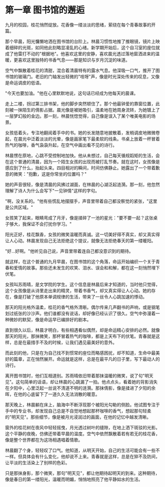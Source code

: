 # 第一章 图书馆的邂逅

九月的校园，桂花悄然绽放。花香像一缕淡淡的思绪，萦绕在每个青春故事的开篇。

那个早晨，阳光慵懒地洒在图书馆的台阶上。林晨习惯性地推了推眼镜，镜片上映着细碎的光斑，如同他此刻略显凌乱的心绪。新学期开始后，这个自习室的座位就成了他雷打不动的"根据地"。他喜欢这里的安静，喜欢晨光透过落地窗洒进来的温暖，更喜欢这里独特的书香气息——那是知识与岁月沉淀的味道。

空气中飘散着桂花的清甜，混合着清晨特有的露水气息。他深吸一口气，推开了图书馆的玻璃门。老旧的门轴发出轻微的"吱呀"声，像是时光深处传来的叹息，又像是命运调皮的低语。

"今天也要加油。"他在心里默默地说，这句话已经成为他每天的晨课。

走上二楼，拐过第三排书架，他的脚步突然顿住了。那个他最钟爱的靠窗位置，此刻被一抹陌生的倩影占据。晨光像是被她吸引，温柔地在她周身流转，为她镀上了一层梦幻般的金边。那一刻，林晨恍惚觉得，自己像是误入了某个唯美电影的场景。

女孩低着头，专注地翻阅着手中的书。她的长发随意地披散着，发梢调皮地微微卷起，在晨光中泛着淡淡的光晕，像是画家笔下最柔软的线条。书桌上放着一杯冒着热气的咖啡，香气袅袅升起，在空气中画出看不见的诗行。

林晨愣在原地，心跳不受控制地加快。他从未想过，自己每天循规蹈矩的生活，会在这个普通的清晨，因为一个陌生女孩的出现而被打乱节奏。就在这时，女孩像是感应到了什么，抬起头来。四目相对的瞬间，时间仿佛静止。她露出了一个带着歉意的微笑："抱歉，这是你常坐的位置吗？"

她的声音很轻，像是清晨的风拂过湖面，在林晨的心湖泛起涟漪。那一刻，他忽然理解了诗人为什么会写下"一见钟情"这样的字句。

"啊，没关系的。"他有些慌乱地摆摆手，声音里带着自己都没察觉的紧张，"这里是公共区域。"

女孩笑了起来，眼睛弯成了月牙，像是揉碎了一池的星光："要不要一起？这张桌子够大，我保证不会打扰你学习。"

阳光正好，桂花飘香，女孩的微笑温暖而真诚。这一切美好得不真实，却又真实得让人心动。林晨发现自己无法拒绝这个提议，就像无法拒绝春天的第一缕暖阳。

"好...好啊。"他听见自己说，声音里带着连自己都没意识到的期待。

就这样，在这个普通的九月早晨，在图书馆的这个角落，命运开始编织一个关于青春和爱情的故事。那些还未发生的欢笑、泪水、误会和和解，都在这一刻悄然埋下伏笔。

女孩叫苏雨晴，是文学院的学生。这个信息是林晨后来才知道的，当时他只觉得，这个女孩像是从诗里走出来的精灵，带着书香气，却又真实得让人心动。她的存在，像是打破了他原本单调规律的生活，带来了一丝令人心跳加速的悸动。

那天的阳光格外温柔，桂花的香气格外清晣。偶尔传来几声翻书的声响，或是钢笔划过纸张的沙沙声。他们谁都没有说话，却好像已经认识了很久。空气中弥漫着一种微妙的默契，像是命运早已编排好的剧本。

直到很久以后，林晨才明白，有些相遇看似偶然，却是命运精心安排的必然。就像那天的阳光，那抹微笑，那杯冒着热气的咖啡，都是上天布下的伏笔。青春就是这样，总是在最措手不及的时候，让我们遇见最美好的意外。

而此刻的他，只是在为自己找不到惯常的座位而略感困扰，却不知道，生命中最美好的篇章，正在悄然展开。命运就是这样，总是在最平凡的日子里，写下最动人的诗行。

离开图书馆时，他们互相道别。苏雨晴依旧带着那抹温暖的微笑，说了句"明天见"。这句简单的话语，却让林晨的心跳漏了一拍。他点点头，看着她的背影消失在夕阳中，心里泛起一丝说不清道不明的涟漪。那抹倩影，像是揉进了夕阳的余晖，在他的心底留下了一道久久无法消散的暖意。

那天晚上，林晨躺在床上，脑海中不断浮现那个被阳光勾勒的侧脸。他试图专注于手中的专业书，却发现自己总是不自觉地想起那杯咖啡的香气，想起那句轻柔的"明天见"。那些细节，像是被月光浸润过的画面，在他的记忆中越发清晰。

窗外的桂花树在夜风中轻轻摇曳，月光透过树叶的缝隙，在地上洒下斑驳的光影。这个平静的夜晚，仿佛还带着早晨的温度。空气中依然飘散着若有若无的桂花香，像是整个世界都在为这场相遇唱着情歌。

林晨翻了个身，轻轻叹了口气。他知道，从明天开始，自己的生活可能会有一些不一样。但具体会有什么变化，他却说不上来。青春就是这样，总是在猝不及防间，让平淡的生活染上了别样的色彩。

只是那抹身影，那个微笑，那句"明天见"，都让他期待起明天的到来。这种期待，像是春日的第一缕阳光，温暖而明媚，悄悄地照亮了他平静如水的生活。